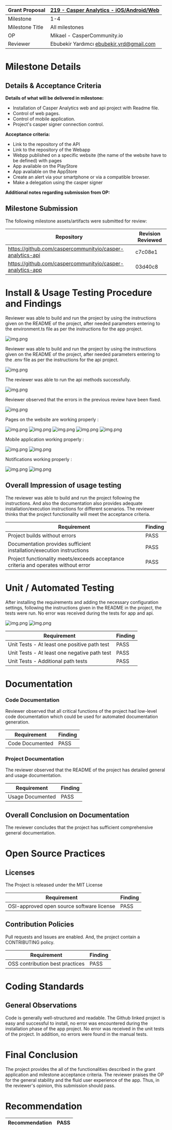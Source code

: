 Grant Proposal | [219 - Casper Analytics - iOS/Android/Web](https://portal.devxdao.com/public-proposals/219)
------------ | -------------
Milestone | 1-4
Milestone Title | All milestones
OP | Mikael - CasperCommunity.io
Reviewer | Ebubekir Yardımcı <ebubekir.yrd@gmail.com>

# Milestone Details

## Details & Acceptance Criteria

**Details of what will be delivered in milestone:**

- Installation of Casper Analytics web and api project with Readme file.
- Control of web pages.
- Control of mobile application.
- Project's casper signer connection control.

**Acceptance criteria:**

- Link to the repository of the API 
- Link to the repository of the Webapp 
- Webpp published on a specific website (the name of the website have to be defined) with pages
- App available on the PlayStore
- App available on the AppStore
- Create an alert via your smartphone or via a compatible browser.
- Make a delegation using the casper signer

**Additional notes regarding submission from OP:**



## Milestone Submission

The following milestone assets/artifacts were submitted for review:

Repository | Revision Reviewed
------------ | -------------
https://github.com/caspercommunityio/casper-analytics-api | c7c08e1
https://github.com/caspercommunityio/casper-analytics-app | 03d40c8

# Install & Usage Testing Procedure and Findings

Reviewer was able to build and run the project by using the instructions given on the README of the project, after needed parameters entering to the environment.ts file as per the instructions for the app project.


![img.png](assets/appDash.jpg)


Reviewer was able to build and run the project by using the instructions given on the README of the project, after needed parameters entering to the .env file as per the instructions for the api project.

![img.png](assets/apiServe.PNG)


The reviewer was able to run the api methods successfully.
 
![img.png](assets/apiJobs.PNG)


Reviewer observed that the errors in the previous review have been fixed.  

![img.png](assets/WebRunning.PNG)

Pages on the website are working properly :

![img.png](assets/Validators.PNG)
![img.png](assets/Dashboard.PNG)
![img.png](assets/Validator.PNG)
![img.png](assets/Deployments.PNG)
![img.png](assets/Calculator.PNG)

Mobile application working properly : 

![img.png](assets/apple.jpg)
![img.png](assets/android.jpg)

Notifications working properly : 

![img.png](assets/notification.jpg)
![img.png](assets/notifications.jpg)

## Overall Impression of usage testing

The reviewer was able to build and run the project following the instructions.
And also the documentation also provides adequate installation/execution instructions for different scenarios. 
The reviewer thinks that the project functionality will meet the acceptance criteria.

Requirement | Finding
------------ | -------------
Project builds without errors | PASS
Documentation provides sufficient installation/execution instructions | PASS
Project functionality meets/exceeds acceptance criteria and operates without error | PASS

# Unit / Automated Testing

After installing the requirements and adding the necessary configuration settings, following the instructions given in the README in the project, the tests were run. No error was received during the tests for app and api. 


![img.png](assets/apiTest.PNG)
![img.png](assets/webTest.PNG)


Requirement | Finding
------------ | -------------
Unit Tests - At least one positive path test | PASS
Unit Tests - At least one negative path test | PASS
Unit Tests - Additional path tests | PASS

# Documentation

### Code Documentation

Reviewer observed that all critical functions of the project had low-level code documentation which could be used for automated documentation generation.

Requirement | Finding
------------ | -------------
Code Documented | PASS

### Project Documentation

The reviewer observed that the README of the project has detailed general and usage documentation.

Requirement | Finding
------------ | -------------
Usage Documented | PASS

## Overall Conclusion on Documentation

The reviewer concludes that the project has sufficient comprehensive general documentation. 

# Open Source Practices

## Licenses

The Project is released under the MIT License

Requirement | Finding
------------ | -------------
OSI-approved open source software license | PASS

## Contribution Policies

Pull requests and Issues are enabled. And, the project contain a CONTRIBUTING policy. 

Requirement | Finding
------------ | -------------
OSS contribution best practices | PASS

# Coding Standards

## General Observations

Code is generally well-structured and readable. The Github linked project is easy and successful to install, no error was encountered during the installation phase of the app project. No error was received in the unit tests of the project. In addition, no errors were found in the manual tests.

# Final Conclusion
The project provides the all of the functionalities described in the grant application and milestone acceptance criteria. 
The reviewer praises the OP for the general stability and the fluid user experience of the app.
Thus, in the reviewer's opinion, this submission should pass.

# Recommendation

Recommendation | PASS 
------------ | -------------


